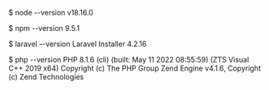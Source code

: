$ node --version
v18.16.0

$ npm --version
9.5.1

$ laravel --version
Laravel Installer 4.2.16

$ php --version
PHP 8.1.6 (cli) (built: May 11 2022 08:55:59) (ZTS Visual C++ 2019 x64)
Copyright (c) The PHP Group
Zend Engine v4.1.6, Copyright (c) Zend Technologies